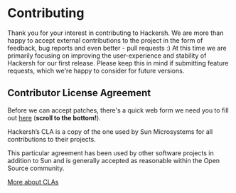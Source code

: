 # Contributing

Thank you for your interest in contributing to Hackersh. We are more than happy to accept external contributions to the project in the form of feedback, bug reports and even better - pull requests :) At this time we are primarily focusing on improving the user-experience and stability of Hackersh for our first release. Please keep this in mind if submitting feature requests, which we're happy to consider for future versions.


## Contributor License Agreement

Before we can accept patches, there's a quick web form we need you to fill out [here](http://www.clahub.com/agreements/ikotler/hackersh) (**scroll to the bottom!**).

Hackersh’s CLA is a copy of the one used by Sun Microsystems for all contributions to their projects.

This particular agreement has been used by other software projects in addition to Sun and is generally accepted as reasonable within the Open Source community.

[More about CLAs](https://www.google.com/search?q=Contributor%20License%20Agreement)
